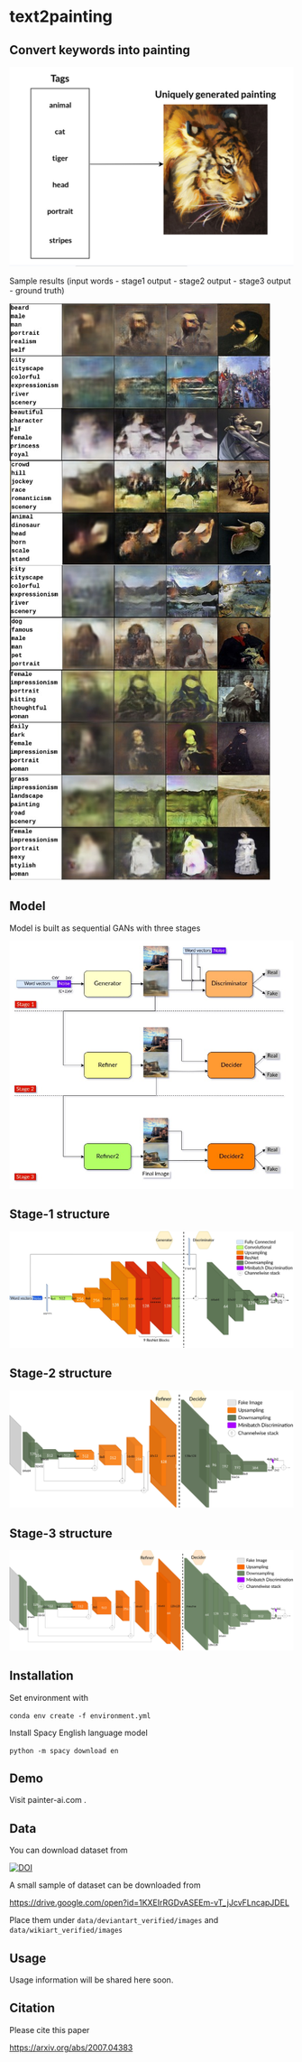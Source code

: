 # text2painting

## Convert keywords into painting

![definition](./assets/simple_task_definition.jpg "definition")

Sample results (input words - stage1 output - stage2 output - stage3 output - ground truth)

![results](./assets/results.jpg "results")

## Model

Model is built as sequential GANs with three stages

![basic](./assets/basic_model.jpg "basic")

## Stage-1 structure

![stage1](./assets/gan1.jpg "stage1")

## Stage-2 structure

![stage2](./assets/gan2.jpg "stage2")

## Stage-3 structure

![stage2](./assets/gan3.jpg "stage2")

## Installation

Set environment with

`conda env create -f environment.yml`

Install Spacy English language model

`python -m spacy download en`

## Demo

Visit painter-ai.com .

## Data

You can download dataset from

[![DOI](https://zenodo.org/badge/DOI/10.5281/zenodo.3690752.svg)](https://doi.org/10.5281/zenodo.3690752)

A small sample of dataset can be downloaded from

https://drive.google.com/open?id=1KXEIrRGDvASEEm-vT_jJcvFLncapJDEL

Place them under `data/deviantart_verified/images` and `data/wikiart_verified/images`

## Usage

Usage information will be shared here soon.

## Citation

Please cite this paper

https://arxiv.org/abs/2007.04383